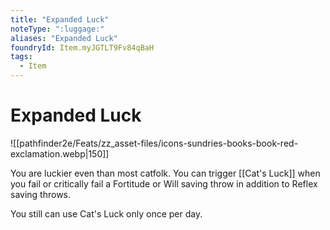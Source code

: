 ```yaml
---
title: "Expanded Luck"
noteType: ":luggage:"
aliases: "Expanded Luck"
foundryId: Item.myJGTLT9Fv84qBaH
tags:
  - Item
---
```


# Expanded Luck
![[pathfinder2e/Feats/zz_asset-files/icons-sundries-books-book-red-exclamation.webp|150]]

You are luckier even than most catfolk. You can trigger [[Cat's Luck]] when you fail or critically fail a Fortitude or Will saving throw in addition to Reflex saving throws.

You still can use Cat's Luck only once per day.
